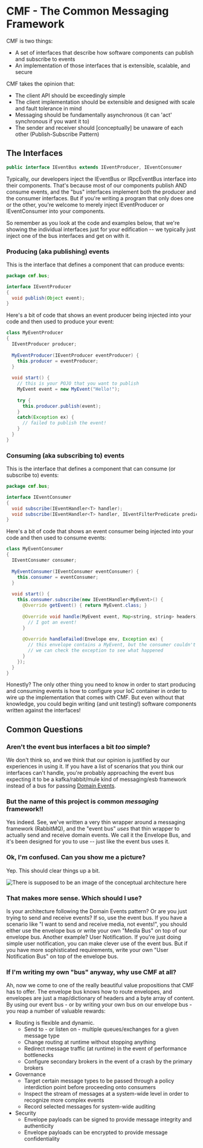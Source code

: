CMF - The Common Messaging Framework
====================================

CMF is two things:
  - A set of interfaces that describe how software components can publish and subscribe to events
  - An implementation of those interfaces that is extensible, scalable, and secure

CMF takes the opinion that:
  - The client API should be exceedingly simple
  - The client implementation should be extensible and designed with scale and fault tolerance in mind
  - Messaging should be fundamentally asynchronous (it can 'act' synchronous if you want it to)
  - The sender and receiver should [conceptually] be unaware of each other (Publish-Subscribe Pattern)


The Interfaces
--------------

```java
public interface IEventBus extends IEventProducer, IEventConsumer
```

Typically, our developers inject the IEventBus or IRpcEventBus interface into their components.  That's 
because most of our components publish AND consume events, and the "bus" interfaces implement both the
producer and the consumer interfaces.  But if you're writing a program that only does one or the other,
you're welcome to merely inject IEventProducer or IEventConsumer into your components.

So remember as you look at the code and examples below, that we're showing the individual interfaces just
for your edification -- we typically just inject one of the bus interfaces and get on with it.


### Producing (aka publishing) events

This is the interface that defines a component that can produce events:

```java
package cmf.bus;

interface IEventProducer
{
  void publish(Object event);
}
```

Here's a bit of code that shows an event producer being injected into your code and then used to produce your event:
```java
class MyEventProducer
{
  IEventProducer producer;
  
  MyEventProducer(IEventProducer eventProducer) {
    this.producer = eventProducer;
  }
  
  void start() {
    // this is your POJO that you want to publish
    MyEvent event = new MyEvent("Hello!");
    
    try {
      this.producer.publish(event);
    }
    catch(Exception ex) {
      // failed to publish the event!
    }
  }
}
```


### Consuming (aka subscribing to) events

This is the interface that defines a component that can consume (or subscribe to) events:
```java
package cmf.bus;

interface IEventConsumer
{
  void subscribe(IEventHandler<T> handler);
  void subscribe(IEventHandler<T> handler, IEventFilterPredicate predicate);
}
```

Here's a bit of code that shows an event consumer being injected into your code and then used to consume events:
```java
class MyEventConsumer
{
  IEventConsumer consumer;
  
  MyEventConsumer(IEventConsumer eventConsumer) {
    this.consumer = eventConsumer;
  }
  
  void start() {
    this.consumer.subscribe(new IEventHandler<MyEvent>() {
      @Override getEvent() { return MyEvent.class; }
      
      @Override void handle(MyEvent event, Map<string, string> headers) {
        // I got an event!
      }
      
      @Override handleFailed(Envelope env, Exception ex) {
        // this envelope contains a MyEvent, but the consumer couldn't get it from the envelope
        // we can check the exception to see what happened
      }
    });
  }
}
```

Honestly?  The only other thing you need to know in order to start producing and consuming events is how to 
configure your IoC container in order to wire up the implementation that comes with CMF.  But even without 
that knowledge, you could begin writing (and unit testing!) software components written against the interfaces!

Common Questions
----------------

### Aren't the event bus interfaces a bit *too* simple?

We don't think so, and we think that our opinion is justified by our experiences in using it.  If you have a list
of scenarios that you think our interfaces can't handle, you're probably approaching the event bus expecting it
to be a kafka/rabbit/mule kind of messaging/esb framework instead of a bus for passing [Domain Events](https://www.google.com/search?q=domain+event).

### But the name of this project is common *messaging* framework!!

Yes indeed.  See, we've written a very thin wrapper around a messaging framework (RabbitMQ), and the "event bus" 
*uses* that thin wrapper to actually send and receive domain events.  We call it the Envelope Bus, and it's been
designed for you to use -- just like the event bus uses it.

### Ok, I'm confused.  Can you show me a picture?

Yep.  This should clear things up a bit.

![There is supposed to be an image of the conceptual architecture here](/Berico-Technologies/CMF/develop/docs/architecture/CMF_Conceptual.png "CMF Implementation")

### That makes more sense.  Which should I use?

Is your architecture following the Domain Events pattern?  Or are you just trying to send and receive events? If 
so, use the event bus.  If you have a scenario like "I want to send and receive media, not events!", you should
either use the envelope bus or write your own "Media Bus" on top of our envelope bus.  Another example?  User 
Notification.  If you're just doing simple user notification, you can make clever use of the event bus.  But if 
you have more sophisticated requirements, write your own "User Notification Bus" on top of the envelope bus.

### If I'm writing my own "bus" anyway, why use CMF at all?

Ah, now we come to one of the really beautiful value propositions that CMF has to offer.  The envelope bus knows 
how to route envelopes, and envelopes are just a map/dictionary of headers and a byte array of content.  By using 
our event bus - or by writing your own bus on our envelope bus - you reap a number of valuable rewards:

 - Routing is flexible and dynamic. 
   - Send to - or listen on - multiple queues/exchanges for a given message type
   - Change routing at runtime without stopping anything
   - Redirect message traffic (at runtime) in the event of performance bottlenecks
   - Configure secondary brokers in the event of a crash by the primary brokers
 - Governance
   - Target certain message types to be passed through a policy interdiction point before proceeding onto consumers
   - Inspect the stream of messages at a system-wide level in order to recognize more complex events
   - Record selected messages for system-wide auditing
 - Security
   - Envelope payloads can be signed to provide message integrity and authenticity
   - Envelope payloads can be encrypted to provide message confidentiality
